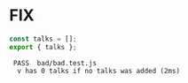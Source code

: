 FIX
===
```javascript
const talks = [];
export { talks };
```
```
 PASS  bad/bad.test.js
  v has 0 talks if no talks was added (2ms)
```
